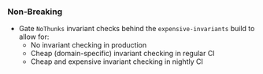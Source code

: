 ### Non-Breaking

- Gate `NoThunks` invariant checks behind the `expensive-invariants` build to allow for:
  + No invariant checking in production
  + Cheap (domain-specific) invariant checking in regular CI
  + Cheap and expensive invariant checking in nightly CI
